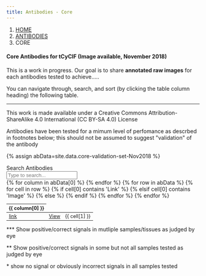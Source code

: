 ```yaml
---
title: Antibodies - Core
---
```


<nav>
    <ol class="breadcrumb px-0 bg-transparent">
        <li class="breadcrumb-item">
            <a href="{{ site.baseurl }}/">HOME</a>
        </li>
        <li class="breadcrumb-item">
            <a href="{{ site.baseurl }}/antibodies">ANTIBODIES</a>
        </li>
        <li class="breadcrumb-item">
            CORE
        </li>
    </ol>
</nav>

#### Core Antibodies for tCyCIF (Image available, November 2018)

This is a work in progress. Our goal is to share __annotated raw images__ for each antibodies tested to achieve..... 

You can navigate through, search, and sort (by clicking the table column heading) 
the following table.

<hr class="my-5">

This work is made available under a Creative Commons Attribution-ShareAlike 4.0 International (CC BY-SA 4.0) License

Antibodies have been tested for a mimum level of perfomance as descrbed in footnotes below; this should not be assumed to suggest "validation" of the antibody			

<style>
.stickyjs {
  position: fixed;
  top: 0.5em;
  left: 0;
}
.stickyjs + .table-responsive {
  padding-top: 9em;
}
</style>

{% assign abData=site.data.core-validation-set-Nov2018 %}
<div class="container-fluid px-0" id="abSearchContainer">
<div class="input-group py-5 container" >
  <div class="input-group-prepend">
    <span class="input-group-text h3 m-0" id="basic-addon1">Search Antibodies</span>
  </div>
  <input type="text" id="abSearchInput" onkeyup="abSearch()" class="form-control h3 m-0" placeholder="Type to search..." aria-label="Type to search..." aria-describedby="basic-addon1">
</div>
</div>

<div class="table-responsive">
    <table class="table table-sm table-hover table-dark" id="abTable" style="font-size: 0.8rem">
        <thead>
        {% for column in abData[0] %}
            <th onclick="sortAbTable({{ forloop.index0 }})" style="cursor:pointer" class="my-3">{{ column[0] }}</th>
        {% endfor %}
        </thead>
        <tbody>
        {% for row in abData %}
            <tr>
            {% for cell in row %}
                {% if cell[0] contains 'Link' %}
                    <td><a href="{{ cell[1] }}" target="_blank">link</a></td>
                {% elsif cell[0] contains 'Image' %}
                    <td><a href="{{ 'antibody-lists/core-validation-set-Nov2018/' | relative_url }}{{ cell[1] }}/" >View</a></td>
                {% else %}
                    <td>{{ cell[1] }}</td>
                {% endif %}
            {% endfor %}
            </tr>
        {% endfor %}
        </tbody>
    </table>
</div>

*** Show positive/correct signals in mutliple samples/tissues as judged by eye

** Show positive/correct signals in some but not all samples tested as judged by eye

\* show no signal or obviously incorrect signals in all samples tested

<script>
function abSearch() {
  var input, filter, table, tr, td, i;
  input = document.getElementById("abSearchInput");
  filter = input.value.toUpperCase();
  table = document.getElementById("abTable");
  tr = table.getElementsByTagName("tr");
  for (i = 0; i < tr.length; i++) {
    td = tr[i].getElementsByTagName("td");
    if (td.length) {
      var tdInnerAll = '';
      for (j=0; j<td.length-1; j++) {
      	tdInnerAll += ' ' + td[j].innerHTML;
      }
      if (tdInnerAll.toUpperCase().indexOf(filter) > -1) {
        tr[i].style.display = "";
      } else {
        tr[i].style.display = "none";
      }
    }       
  }
}
var clicked =  {};
function sortAbTable(column){
    var tbl = document.getElementById("abTable").tBodies[0];
    var store = [];
    column in clicked 
        ? delete clicked[column] 
        : clicked[column] = true;
    var test = column in clicked ? 1 : -1;

    for(var i=0, len=tbl.rows.length; i<len; i++){
        var row = tbl.rows[i];
        var sortnr = row.cells[column].textContent || row.cells[column].innerText;
        // if(!isNaN(sortnr)) 
        store.push([sortnr.toLowerCase(), row]);
    }
    store.sort(function(x,y){
        if (x[0] < y[0]) return -1*test;
        if (x[0] > y[0]) return 1*test;
        return 0;
    });
    console.log(store);
    for(var i=0, len=store.length; i<len; i++){
        tbl.appendChild(store[i][1]);
    }
    store = null;
}
</script>
<script>
window.onscroll = function() {myFunction()};

var header = document.getElementById("abSearchContainer");
var sticky = header.offsetTop;

function myFunction() {
  if (window.pageYOffset > sticky) {
    header.classList.add("stickyjs");
  } else {
    header.classList.remove("stickyjs");
  }
}
</script>